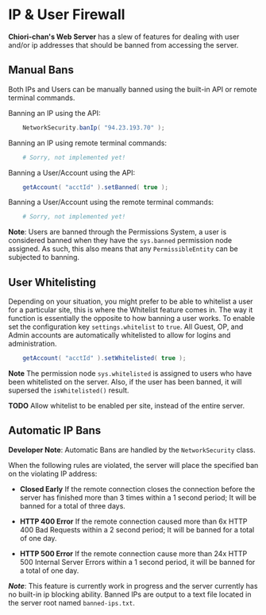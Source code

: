 # IP & User Firewall

**Chiori-chan's Web Server** has a slew of features for dealing with user and/or ip addresses that should be banned from accessing the server.

## Manual Bans

Both IPs and Users can be manually banned using the built-in API or remote terminal commands.

Banning an IP using the API:
```java
    NetworkSecurity.banIp( "94.23.193.70" );
```

Banning an IP using remote terminal commands:
```bash
    # Sorry, not implemented yet!
```

Banning a User/Account using the API:
```java
    getAccount( "acctId" ).setBanned( true );
```

Banning a User/Account using the remote terminal commands:
```bash
    # Sorry, not implemented yet!
```

**Note**: Users are banned through the Permissions System, a user is considered banned when they have the `sys.banned` permission node assigned. As such, this also means that any `PermissibleEntity` can be subjected to banning.

## User Whitelisting

Depending on your situation, you might prefer to be able to whitelist a user for a particular site, this is where the Whitelist feature comes in. The way it function is essentially the opposite to how banning a user works. To enable set the configuration key `settings.whitelist` to `true`. All Guest, OP, and Admin accounts are automatically whitelisted to allow for logins and administration.

```java
    getAccount( "acctId" ).setWhitelisted( true );
```

**Note** The permission node `sys.whitelisted` is assigned to users who have been whitelisted on the server. Also, if the user has been banned, it will supersed the `isWhitelisted()` result.

**TODO** Allow whitelist to be enabled per site, instead of the entire server.

## Automatic IP Bans

**Developer Note**: Automatic Bans are handled by the `NetworkSecurity` class.

When the following rules are violated, the server will place the specified ban on the violating IP address:

* **Closed Early** If the remote connection closes the connection before the server has finished more than 3 times within a 1 second period; It will be banned for a total of three days.

* **HTTP 400 Error** If the remote connection caused more than 6x HTTP 400 Bad Requests within a 2 second period; It will be banned for a total of one day.

* **HTTP 500 Error** If the remote connection cause more than 24x HTTP 500 Internal Server Errors within a 1 second period, it will be banned for a total of one day.

***Note***: This feature is currently work in progress and the server currently has no built-in ip blocking ability. Banned IPs are output to a text file located in the server root named `banned-ips.txt`.